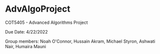 # AdvAlgoProject
COT5405 - Advanced Algorithms Project

Due Date: 4/22/2022

Group members: Noah O'Connor, Hussain Akram, Michael Styron, Ashwati Nair, Humaira Mauni 
